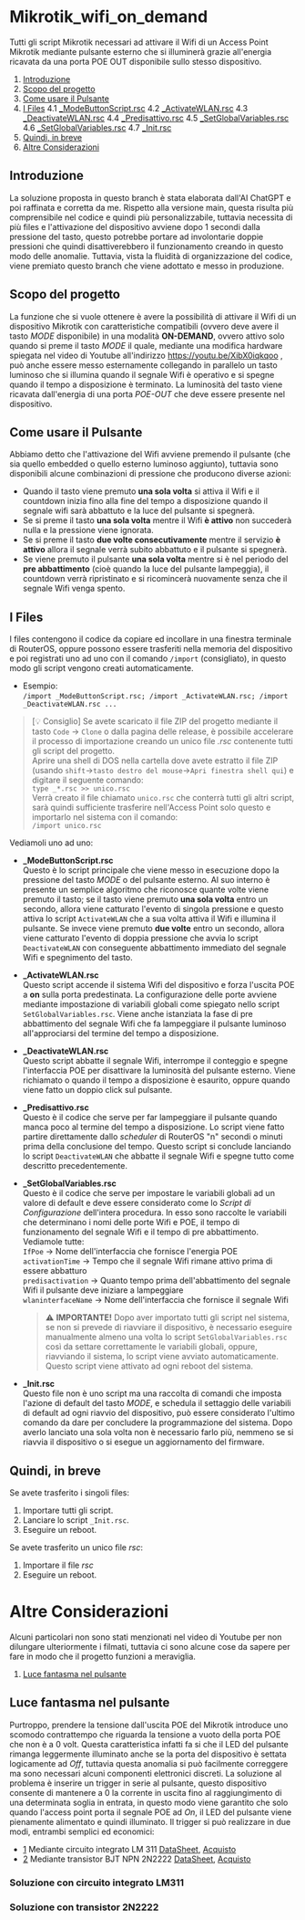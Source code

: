# Mikrotik_wifi_on_demand
Tutti gli script Mikrotik necessari ad attivare il Wifi di un Access Point Mikrotik mediante pulsante esterno che si illuminerà grazie all'energia ricavata da una porta POE OUT disponibile sullo stesso dispositivo.

1. [Introduzione](#Introduzione)
2. [Scopo del progetto](#Scopo_del_progetto)
3. [Come usare il Pulsante](#Come_usare_il_Pulsante)
4. [I Files](#I_Files)
   4.1 [_ModeButtonScript.rsc](#_ModeButtonScript.rsc)
   4.2 [_ActivateWLAN.rsc](#_ActivateWLAN.rsc)
   4.3 [_DeactivateWLAN.rsc](#_DeactivateWLAN.rsc)
   4.4 [_Predisattivo.rsc](#_Predisattivo.rsc)
   4.5 [_SetGlobalVariables.rsc](#_SetGlobalVariables.rsc)
   4.6 [_SetGlobalVariables.rsc](#_SetGlobalVariables.rsc)
   4.7 [_Init.rsc](#_Init.rsc)
5. [Quindi, in breve](#Quindi_in_breve)
6. [Altre Considerazioni](#Altre_Considerazioni)
   


## Introduzione <a name="introduzione"></a>
La soluzione proposta in questo branch è stata elaborata dall'AI ChatGPT e poi raffinata e corretta da me.
Rispetto alla versione main, questa risulta più comprensibile nel codice e quindi più personalizzabile, tuttavia necessita di più files e l'attivazione del dispositivo avviene dopo 1 secondi dalla pressione del tasto, questo potrebbe portare ad involontarie doppie pressioni che quindi disattiverebbero il funzionamento creando in questo modo delle anomalie.
Tuttavia, vista la fluidità di organizzazione del codice, viene premiato questo branch che viene adottato e messo in produzione.
## Scopo del progetto <a name="Scopo_del_progetto"></a>
La funzione che si vuole ottenere è avere la possibilità di attivare il Wifi di un dispositivo Mikrotik con caratteristiche compatibili (ovvero deve avere il tasto *MODE* disponibile) in una modalità **ON-DEMAND**, ovvero attivo solo quando si preme il tasto *MODE* il quale, mediante una modifica hardware spiegata nel video di Youtube all'indirizzo https://youtu.be/XibX0iqkqoo , può anche essere messo esternamente collegando in parallelo un tasto luminoso che si illumina quando il segnale Wifi è operativo e si spegne quando il tempo a disposizione è terminato. La luminosità del tasto viene ricavata dall'energia di una porta *POE-OUT* che deve essere presente nel dispositivo.

## Come usare il Pulsante <a name="Come_usare_il_Pulsante"></a>
Abbiamo detto che l'attivazione del Wifi avviene premendo il pulsante (che sia quello embedded o quello esterno luminoso aggiunto), tuttavia sono disponibili alcune combinazioni di pressione che producono diverse azioni:
- Quando il tasto viene premuto **una sola volta** si attiva il Wifi e il countdown inizia fino alla fine del tempo a disposizione quando il segnale wifi sarà abbattuto e la luce del pulsante si spegnerà.
- Se si preme il tasto **una sola volta** mentre il Wifi **è attivo** non succederà nulla e la pressione viene ignorata.
- Se si preme il tasto **due volte consecutivamente** mentre il servizio **è attivo** allora il segnale verrà subito abbattuto e il pulsante si spegnerà.
- Se viene premuto il pulsante **una sola volta** mentre si è nel periodo del **pre abbattimento** (cioè quando la luce del pulsante lampeggia), il countdown verrà ripristinato e si ricomincerà nuovamente senza che il segnale Wifi venga spento.

## I Files <a name="I_Files"></a>
I files contengono il codice da copiare ed incollare in una finestra terminale di RouterOS, oppure possono essere trasferiti nella memoria del dispositivo e poi registrati uno ad uno con il comando `/import` (consigliato), in questo modo gli script vengono creati automaticamente.
- Esempio:<br>
    `/import _ModeButtonScript.rsc; /import _ActivateWLAN.rsc; /import _DeactivateWLAN.rsc ... `

  
> [:bulb: Consiglio]
> Se avete scaricato il file ZIP del progetto mediante il tasto `Code` -> `Clone` o dalla pagina delle release, è possibile accelerare il processo di importazione creando un unico file *\.rsc* contenente tutti gli script del progetto.<br>
> Aprire una shell di DOS nella cartella dove avete estratto il file ZIP (usando `shift`->`tasto destro del mouse`->`Apri finestra shell qui`) e digitare il seguente comando:<br>
> `type _*.rsc >> unico.rsc`<br>
> Verrà creato il file chiamato `unico.rsc` che conterrà tutti gli altri script, sarà quindi sufficiente trasferire nell'Access Point solo questo e importarlo nel sistema con il comando:<br>
> `/import unico.rsc`

Vediamoli uno ad uno:
- **_ModeButtonScript.rsc** <a name="_ModeButtonScript.rsc"></a><br>
  Questo è lo script principale che viene messo in esecuzione dopo la pressione del tasto *MODE* o del pulsante esterno. Al suo interno è presente un semplice algoritmo che riconosce quante volte viene premuto il tasto; se il tasto viene premuto **una sola volta** entro un secondo, allora viene catturato l'evento di singola pressione e questo attiva lo script `ActivateWLAN` che a sua volta attiva il Wifi e illumina il pulsante.
  Se invece viene premuto **due volte** entro un secondo, allora viene catturato l'evento di doppia pressione che avvia lo script `DeactivateWLAN` con conseguente abbattimento immediato del segnale Wifi e spegnimento del tasto.
- **_ActivateWLAN.rsc** <a name="_ActivateWLAN.rsc"></a><br>
  Questo script accende il sistema Wifi del dispositivo e forza l'uscita POE a **on** sulla porta predestinata. La configurazione delle porte avviene mediante impostazione di variabili globali come spiegato nello script `SetGlobalVariables.rsc`.
  Viene anche istanziata la fase di pre abbattimento del segnale Wifi che fa lampeggiare il pulsante luminoso all'approciarsi del termine del tempo a disposizione.
- **_DeactivateWLAN.rsc** <a name="_DeactivateWLAN.rsc"></a><br>
  Questo script abbatte il segnale Wifi, interrompe il conteggio e spegne l'interfaccia POE per disattivare la luminosità del pulsante esterno. Viene richiamato o quando il tempo a disposizione è esaurito, oppure quando viene fatto un doppio click sul pulsante.
- **_Predisattivo.rsc** <a name="_Predisattivo.rsc"></a><br>
  Questo è il codice che serve per far lampeggiare il pulsante quando manca poco al termine del tempo a disposizione. Lo script viene fatto partire direttamente dallo *scheduler* di RouterOS "n" secondi o minuti prima della conclusione del tempo.
  Questo script si conclude lanciando lo script `DeactivateWLAN` che abbatte il segnale Wifi e spegne tutto come descritto precedentemente.
- **_SetGlobalVariables.rsc** <a name="_SetGlobalVariables.rsc"></a><br>
  Questo è il codice che serve per impostare le variabili globali ad un valore di default e deve essere considerato come lo *Script di Configurazione* dell'intera procedura. In esso sono raccolte le variabili che determinano i nomi delle porte Wifi e POE, il tempo di funzionamento del segnale Wifi e il tempo di pre abbattimento. Vediamole tutte:<br>
  `IfPoe` -> Nome dell'interfaccia che fornisce l'energia POE<br>
  `activationTime` -> Tempo che il segnale Wifi rimane attivo prima di essere abbatturo<br>
  `predisactivation` -> Quanto tempo prima dell'abbattimento del segnale Wifi il pulsante deve iniziare a lampeggiare<br>
  `wlaninterfaceName` -> Nome dell'interfaccia che fornisce il segnale Wifi<br>
  
  >:warning: **IMPORTANTE!**
  > Dopo aver importato tutti gli script nel sistema, se non si prevede di riavviare il dispositivo, è necessario eseguire manualmente almeno una volta lo script `SetGlobalVariables.rsc` così da settare correttamente le variabili globali, oppure, riavviando il sistema, lo script viene avviato automaticamente. Questo script viene attivato ad ogni reboot del sistema.<br>
  
- **_Init.rsc** <a name="_Init.rsc"></a><br>
  Questo file non è uno script ma una raccolta di comandi che imposta l'azione di default del tasto *MODE*, e schedula il settaggio delle variabili di default ad ogni riavvio del dispositivo, può essere considerato l'ultimo comando da dare per concludere la programmazione del sistema. Dopo averlo lanciato una sola volta non è necessario farlo più, nemmeno se si riavvia il dispositivo o si esegue un aggiornamento del firmware.

## Quindi, in breve <a name="Quindi_in_breve"></a>
Se avete trasferito i singoli files:
  1. Importare tutti gli script.
  2. Lanciare lo script `_Init.rsc`.
  3. Eseguire un reboot.

Se avete trasferito un unico file *rsc*:
  1. Importare il file *rsc*
  2. Eseguire un reboot.

# Altre Considerazioni
Alcuni particolari non sono stati menzionati nel video di Youtube per non dilungare ulteriormente i filmati, tuttavia ci sono alcune cose da sapere per fare in modo che il progetto funzioni a meraviglia.

1. [Luce fantasma nel pulsante](#lucefantasma)




## Luce fantasma nel pulsante <a name="lucefantasma"></a>
Purtroppo, prendere la tensione dall'uscita POE del Mikrotik introduce uno scomodo contrattempo che riguarda la tensione a vuoto della porta POE che non è a 0 volt.
Questa caratteristica infatti fa si che il LED del pulsante rimanga leggermente illuminato anche se la porta del dispositivo è settata logicamente ad *Off*, tuttavia questa anomalia si può facilmente correggere ma sono necessari alcuni componenti elettronici discreti.
La soluzione al problema è inserire un trigger in serie al pulsante, questo dispositivo consente di mantenere a 0 la corrente in uscita fino al raggiungimento di una determinata soglia in entrata, in questo modo viene garantito che solo quando l'access point porta il segnale POE ad *On*, il LED del pulsante viene pienamente alimentato e quindi illuminato. 
Il trigger si può realizzare in due modi, entrambi semplici ed economici:
- [1](#lm311) Mediante circuito integrato LM 311 [DataSheet](https://www.ti.com/lit/ds/symlink/lm311.pdf), [Acquisto](https://amzn.eu/d/3Qrb7ls)
- [2](#2n2222) Mediante transistor BJT NPN 2N2222 [DataSheet](https://pdf1.alldatasheetit.com/datasheet-pdf/view/21675/STMICROELECTRONICS/2N2222.html), [Acquisto](https://amzn.eu/d/9IYCCg6)

### Soluzione con circuito integrato LM311 <a name="lm311"></a>

### Soluzione con transistor 2N2222 <a name="2n2222"></a>
